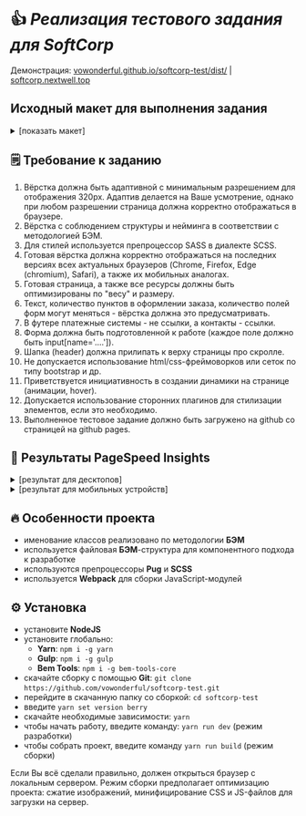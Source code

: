 # 👍 _Реализация тестового задания для SoftCorp_
Демонстрация: [vowonderful.github.io/softcorp-test/dist/](https://vowonderful.github.io/softcorp-test/dist/) | [softcorp.nextwell.top](https://softcorp.nextwell.top)


## Исходный макет для выполнения задания
<details>
<summary>[показать макет]</summary>
<img src="https://github.com/vowonderful/softcorp-test/raw/master/layout.png" alt="Исходный макет тестового задания" />
</details>  


## 🗒️ Требование к заданию
1. Вёрстка должна быть адаптивной с минимальным разрешением для отображения 320px. Адаптив делается на Ваше усмотрение, однако при любом разрешении страница должна корректно отображаться в браузере.
2. Вёрстка с соблюдением структуры и нейминга в соответствии с методологией БЭМ.
3. Для стилей используется препроцессор SASS в диалекте SCSS.
4. Готовая вёрстка должна корректно отображаться на последних версиях всех актуальных браузеров (Chrome, Firefox, Edge (chromium), Safari), а также их мобильных аналогах.
5. Готовая страница, а также все ресурсы должны быть оптимизированы по "весу" и размеру.
6. Текст, количество пунктов в оформлении заказа, количество полей форм могут меняться - вёрстка должна это предусматривать.
7. В футере платежные системы - не ссылки, а контакты - ссылки.
8. Форма должна быть подготовленной к работе (каждое поле должно быть input[name='....']).
9. Шапка (header) должна прилипать к верху страницы про скролле.
10. Не допускается использование html/css-фреймоворков или сеток по типу bootstrap и др.
11. Приветствуется инициативность в создании динамики на странице (анимации, hover).
12. Допускается использование сторонних плагинов для стилизации элементов, если это необходимо.
13. Выполненное тестовое задание должно быть загружено на github со страницей на github pages.


## 🚀 Результаты PageSpeed Insights
<details>
<summary>[результат для десктопов]</summary>
<img src="https://github.com/vowonderful/softcorp-test/raw/master/pagespeed-desktop.png" alt="Результат PageSpeed Insights для мобильных десктопов" />
</details>  
<details>
<summary>[результат для мобильных устройств]</summary>
<img src="https://github.com/vowonderful/softcorp-test/raw/master/pagespeed-mobile.png" alt="Результат PageSpeed Insights для мобильных устройств" />
</details>  

## 🔥 Особенности проекта
* именование классов реализовано по методологии __БЭМ__
* используется файловая __БЭМ__-структура для компонентного подхода к разработке
* используются препроцессоры __Pug__ и __SCSS__
* используется __Webpack__ для сборки JavaScript-модулей


## ⚙️ Установка
* установите __NodeJS__
* установите глобально:
    * __Yarn__: ```npm i -g yarn```
    * __Gulp__: ```npm i -g gulp```
    * __Bem Tools__: ```npm i -g bem-tools-core```
* скачайте сборку с помощью __Git__: ```git clone https://github.com/vowonderful/softcorp-test.git```
* перейдите в скачанную папку со сборкой: ```cd softcorp-test```
* введите ```yarn set version berry```
* скачайте необходимые зависимости: ```yarn```
* чтобы начать работу, введите команду: ```yarn run dev``` (режим разработки)
* чтобы собрать проект, введите команду ```yarn run build``` (режим сборки)

Если Вы всё сделали правильно, должен открыться браузер с локальным сервером.
Режим сборки предполагает оптимизацию проекта: сжатие изображений, минифицирование CSS и JS-файлов для загрузки на сервер.
